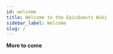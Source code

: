 ```yaml
---
id: welcome
title: Welcome to the EpicQuestz Wiki
sidebar_label: Welcome
slug: /
---
```


**More to come**